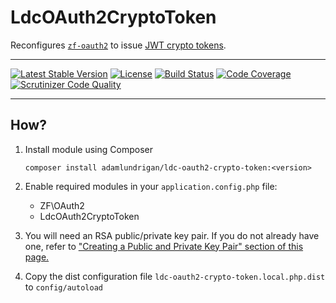 # LdcOAuth2CryptoToken

Reconfigures [`zf-oauth2`](https://github.com/zfcampus/zf-oauth2) to issue [JWT crypto tokens](http://bshaffer.github.io/oauth2-server-php-docs/overview/crypto-tokens/).

----

[![Latest Stable Version](https://poser.pugx.org/adamlundrigan/ldc-oauth2-crypto-token/v/stable.svg)](https://packagist.org/packages/adamlundrigan/ldc-oauth2-crypto-token) [![License](https://poser.pugx.org/adamlundrigan/ldc-oauth2-crypto-token/license.svg)](https://packagist.org/packages/adamlundrigan/ldc-oauth2-crypto-token) [![Build Status](https://travis-ci.org/adamlundrigan/LdcOAuth2CryptoToken.svg?branch=master)](https://travis-ci.org/adamlundrigan/LdcOAuth2CryptoToken) [![Code Coverage](https://scrutinizer-ci.com/g/adamlundrigan/LdcOAuth2CryptoToken/badges/coverage.png?b=master)](https://scrutinizer-ci.com/g/adamlundrigan/LdcOAuth2CryptoToken/?branch=master) [![Scrutinizer Code Quality](https://scrutinizer-ci.com/g/adamlundrigan/LdcOAuth2CryptoToken/badges/quality-score.png?b=master)](https://scrutinizer-ci.com/g/adamlundrigan/LdcOAuth2CryptoToken/?branch=master)

----

## How?

1. Install module using Composer

   ```
   composer install adamlundrigan/ldc-oauth2-crypto-token:<version>
   ```

2. Enable required modules in your `application.config.php` file:

   - ZF\OAuth2
   - LdcOAuth2CryptoToken 

3. You will need an RSA public/private key pair.  If you do not already have one, refer to ["Creating a Public and Private Key Pair" section of this page.](http://bshaffer.github.io/oauth2-server-php-docs/overview/crypto-tokens/) 

4. Copy the dist configuration file `ldc-oauth2-crypto-token.local.php.dist` to `config/autoload`



